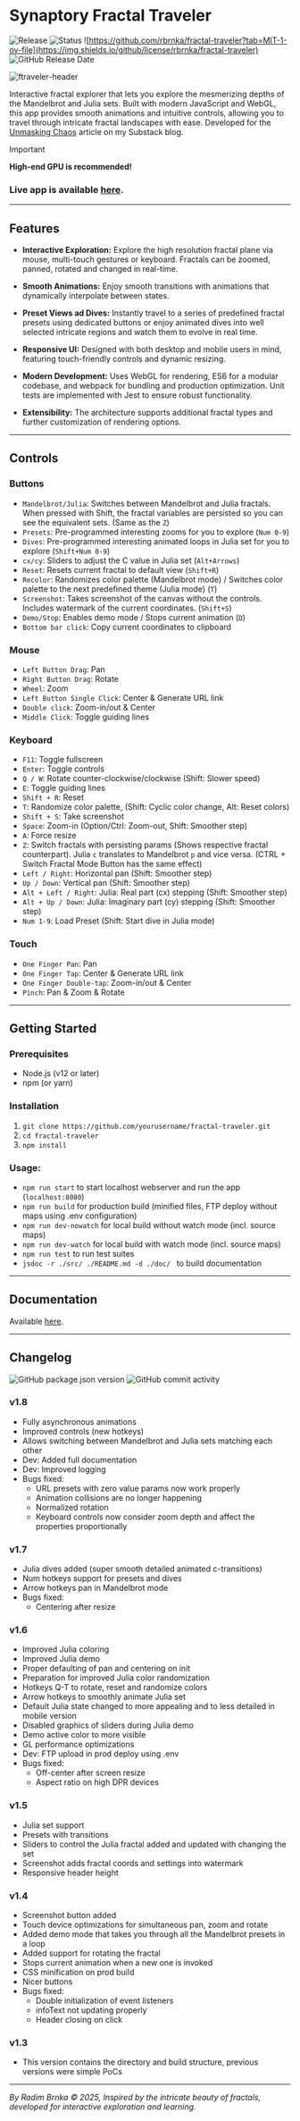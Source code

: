 # Synaptory Fractal Traveler
![Release](https://img.shields.io/github/v/release/rbrnka/fractal-traveler)
![Status](https://img.shields.io/badge/Status-stable-darkgreen)
![https://github.com/rbrnka/fractal-traveler?tab=MIT-1-ov-file](https://img.shields.io/github/license/rbrnka/fractal-traveler)
![GitHub Release Date](https://img.shields.io/github/release-date/rbrnka/fractal-traveler)

![ftraveler-header](https://github.com/user-attachments/assets/12f62198-058e-42e5-af15-739256a72425)

Interactive fractal explorer that lets you explore the mesmerizing depths of the Mandelbrot and Julia sets. Built with modern JavaScript and WebGL, this app provides smooth animations and intuitive controls, allowing you to travel through intricate fractal landscapes with ease. Developed for the [Unmasking Chaos](https://open.substack.com/pub/synaptory/p/unmasking-chaos?r=2qbtpc&utm_campaign=post&utm_medium=web&showWelcomeOnShare=false) article on my Substack blog.

> [!IMPORTANT]
**High-end GPU is recommended!**

### Live app is available [here](https://fractal.brnka.com).

---
## Features
- **Interactive Exploration:**
Explore the high resolution fractal plane via mouse, multi-touch gestures or keyboard. Fractals can be zoomed, panned, rotated and changed in real-time.

- **Smooth Animations:**
Enjoy smooth transitions with animations that dynamically interpolate between states.

- **Preset Views ad Dives:**
Instantly travel to a series of predefined fractal presets using dedicated buttons or enjoy animated dives into well selected intricate regions and watch them to evolve in real time. 

- **Responsive UI:**
Designed with both desktop and mobile users in mind, featuring touch-friendly controls and dynamic resizing.

- **Modern Development:**
Uses WebGL for rendering, ES6 for a modular codebase, and webpack for bundling and production optimization. Unit tests are implemented with Jest to ensure robust functionality.

- **Extensibility:**
The architecture supports additional fractal types and further customization of rendering options.
---
## Controls
### Buttons
- `Mandelbrot/Julia`: Switches between Mandelbrot and Julia fractals. When pressed with Shift, the fractal variables are persisted so you can see the equivalent sets. (Same as the `Z`)
- `Presets`: Pre-programmed interesting zooms for you to explore (`Num 0-9`)
- `Dives`: Pre-programmed interesting animated loops in Julia set for you to explore (`Shift+Num 0-9`)
- `cx/cy`: Sliders to adjust the C value in Julia set (`Alt+Arrows`)
- `Reset`: Resets current fractal to default view (`Shift+R`)
- `Recolor`: Randomizes color palette (Mandelbrot mode) / Switches color palette to the next predefined theme (Julia mode) (`T`)
- `Screenshot`: Takes screenshot of the canvas without the controls. Includes watermark of the current coordinates. (`Shift+S`)
- `Demo/Stop`: Enables demo mode / Stops current animation (`D`) 
- `Bottom bar click`: Copy current coordinates to clipboard

### Mouse
- `Left Button Drag`: Pan
- `Right Button Drag`: Rotate
- `Wheel`: Zoom
- `Left Button Single Click`: Center & Generate URL link
- `Double click`: Zoom-in/out & Center
- `Middle Click`: Toggle guiding lines
### Keyboard
- `F11`: Toggle fullscreen
- `Enter`: Toggle controls
- `Q / W`: Rotate counter-clockwise/clockwise (Shift: Slower speed)
- `E`: Toggle guiding lines
- `Shift + R`: Reset
- `T`: Randomize color palette, (Shift: Cyclic color change, Alt: Reset colors)
- `Shift + S`: Take screenshot
- `Space`: Zoom-in (Option/Ctrl: Zoom-out, Shift: Smoother step)
- `A`: Force resize
- `Z`: Switch fractals with persisting params (Shows respective fractal counterpart). Julia `c` translates to Mandelbrot `p` and vice versa. (CTRL + Switch Fractal Mode Button has the same effect)
- `Left / Right`: Horizontal pan (Shift: Smoother step)
- `Up / Down`: Vertical pan (Shift: Smoother step)
- `Alt + Left / Right`: Julia: Real part (cx) stepping (Shift: Smoother step)
- `Alt + Up / Down`: Julia: Imaginary part (cy) stepping (Shift: Smoother step)
- `Num 1-9`: Load Preset (Shift: Start dive in Julia mode)
### Touch
- `One Finger Pan`: Pan
- `One Finger Tap`: Center & Generate URL link
- `One Finger Double-tap`: Zoom-in/out & Center
- `Pinch`: Pan & Zoom & Rotate

---
## Getting Started

### Prerequisites
- Node.js (v12 or later)
- npm (or yarn)

### Installation
1. `git clone https://github.com/yourusername/fractal-traveler.git`
2. `cd fractal-traveler`
3. `npm install`

### Usage:
- `npm run start` to start localhost webserver and run the app (`localhost:8080`)
- `npm run build` for production build (minified files, FTP deploy without maps using .env configuration)
- `npm run dev-nowatch` for local build without watch mode (incl. source maps)
- `npm run dev-watch` for local build with watch mode (incl. source maps)
- `npm run test` to run test suites
- `jsdoc -r ./src/ ./README.md -d ./doc/ ` to build documentation

---
## Documentation
Available [here](https://fractal.brnka.com/docs).

---
## Changelog
![GitHub package.json version](https://img.shields.io/github/package-json/v/rbrnka/fractal-traveler)
![GitHub commit activity](https://img.shields.io/github/commit-activity/t/rbrnka/fractal-traveler)
### v1.8
- Fully asynchronous animations
- Improved controls (new hotkeys)
- Allows switching between Mandelbrot and Julia sets matching each other
- Dev: Added full documentation
- Dev: Improved logging
- Bugs fixed:
  - URL presets with zero value params now work properly
  - Animation collisions are no longer happening
  - Normalized rotation
  - Keyboard controls now consider zoom depth and affect the properties proportionally

### v1.7
- Julia dives added (super smooth detailed animated c-transitions)
- Num hotkeys support for presets and dives
- Arrow hotkeys pan in Mandelbrot mode
- Bugs fixed:
  - Centering after resize

### v1.6
- Improved Julia coloring
- Improved Julia demo
- Proper defaulting of pan and centering on init
- Preparation for improved Julia color randomization
- Hotkeys Q-T to rotate, reset and randomize colors
- Arrow hotkeys to smoothly animate Julia set
- Default Julia state changed to more appealing and to less detailed in mobile version
- Disabled graphics of sliders during Julia demo
- Demo active color to more visible
- GL performance optimizations
- Dev: FTP upload in prod deploy using .env
- Bugs fixed: 
  - Off-center after screen resize
  - Aspect ratio on high DPR devices

### v1.5
- Julia set support
- Presets with transitions
- Sliders to control the Julia fractal added and updated with changing the set
- Screenshot adds fractal coords and settings into watermark
- Responsive header height

### v1.4
- Screenshot button added
- Touch device optimizations for simultaneous pan, zoom and rotate
- Added demo mode that takes you through all the Mandelbrot presets in a loop
- Added support for rotating the fractal
- Stops current animation when a new one is invoked
- CSS minification on prod build
- Nicer buttons
- Bugs fixed:
  - Double initialization of event listeners
  - infoText not updating properly
  - Header closing on click

### v1.3
- This version contains the directory and build structure, previous versions were simple PoCs

---
*By Radim Brnka © 2025, Inspired by the intricate beauty of fractals, developed for interactive exploration and learning.*
